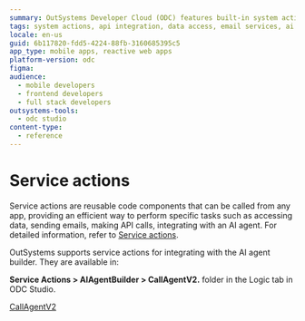 ```yaml
---
summary: OutSystems Developer Cloud (ODC) features built-in system actions accessible through the Logic tab for both client and server actions.
tags: system actions, api integration, data access, email services, ai integration
locale: en-us
guid: 6b117820-fdd5-4224-88fb-3160685395c5
app_type: mobile apps, reactive web apps
platform-version: odc
figma:
audience:
  - mobile developers
  - frontend developers
  - full stack developers
outsystems-tools:
  - odc studio
content-type:
  - reference
---
```


# Service actions

Service actions are reusable code components that can be called from any app, providing an efficient way to perform specific tasks such as accessing data, sending emails, making API calls, integrating with an AI agent. For detailed information, refer to [Service actions](../../app-architecture/service-actions.md).

OutSystems supports service actions for integrating with the AI agent builder. They are available in:

**Service Actions > AIAgentBuilder > CallAgentV2.** folder in the Logic tab in ODC Studio.

[CallAgentV2](call-agent-function-calling.md)

